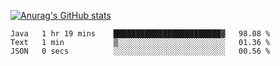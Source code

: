 [![Anurag's GitHub stats](https://github-readme-stats.vercel.app/api?username=sebasphere&count_private=true&theme=tokyonight)](https://github.com/anuraghazra/github-readme-stats)

<!--START_SECTION:waka-->

```text
Java   1 hr 19 mins    ████████████████████████▓   98.08 %
Text   1 min           ▒░░░░░░░░░░░░░░░░░░░░░░░░   01.36 %
JSON   0 secs          ░░░░░░░░░░░░░░░░░░░░░░░░░   00.56 %
```

<!--END_SECTION:waka-->
